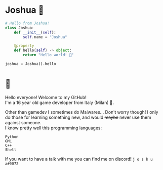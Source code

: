 # **Joshua 🍥** 

```py
# Hello from Joshua!
class Joshua:
    def __init__(self):
        self.name = "Joshua"

    @property
    def hello(self) -> object:
        return "Hello world! 🌷"

joshua = Joshua().hello
```

# 🍕
Hello everyone! Welcome to my GitHub!</br>
I'm a 16 year old game developer from Italy (Milan) 🤌.

Other than gamedev I sometimes do Malwares... Don't worry though! I only do those for learning something new, and would ~~maybe~~ never use them against someone. </br>
I know pretty well this programming languages:
```
Python
GML
C++
Shell
```

If you want to have a talk with me you can find me on discord! ``j o s h u a#0072``
